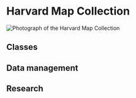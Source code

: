 # Harvard Map Collection

![Photograph of the Harvard Map Collection](media/map-collection)

## Classes

## Data management

## Research